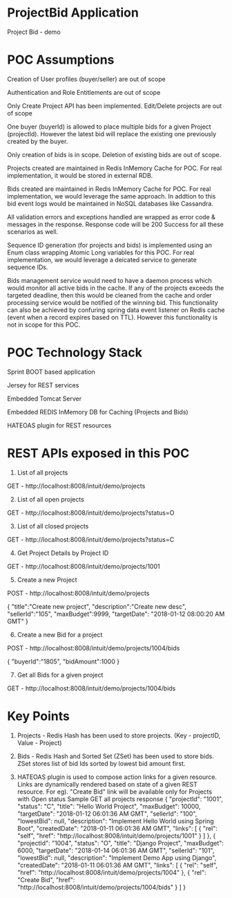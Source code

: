 # ProjectBid Application
Project Bid - demo

# POC Assumptions
 Creation of User profiles (buyer/seller) are out of scope
		
 Authentication and Role Entitlements are out of scope
		
 Only Create Project API has been implemented. Edit/Delete projects are out of scope
		
 One buyer (buyerId) is allowed to place multiple bids for a given Project (projectId). However the latest bid will replace the existing one previously created by the buyer.
		
Only creation of bids is in scope. Deletion of existing bids are out of scope.
		
Projects created are maintained in Redis InMemory Cache for POC. For real implementation, it would be stored in external RDB.
		
Bids created are maintained in Redis InMemory Cache for POC. For real implementation, we would leverage the same approach. In addtion   to this bid event logs would be maintained in NoSQL databases like Cassandra.
		
All validation errors and exceptions handled are wrapped as error code & messages in the response. Response code will be 200 Success      for all these scenarios as well.
		
Sequence ID generation (for projects and bids) is implemented using an Enum class wrapping Atomic Long variables for this POC. For real  implementation, we would leverage a deicated service to generate sequence IDs.
		
Bids management service would need to have a daemon process which would monitor all active bids in the cache. If any of the projects     exceeds the targeted deadline, then this would be cleaned from the cache and order processing service would be notified of the winning   bid. This functionality can also be achieved by confuring spring data event listener on Redis cache (event when a record expires based   on TTL). However this functionality is not in scope for this POC.


# POC Technology Stack
Sprint BOOT based application

Jersey for REST services

Embedded Tomcat Server

Embedded REDIS InMemory DB for Caching (Projects and Bids)

HATEOAS plugin for REST resources


# REST APIs exposed in this POC


1. List of all projects

GET - http://localhost:8008/intuit/demo/projects


2. List of all open projects

GET - http://localhost:8008/intuit/demo/projects?status=O


3. List of all closed projects

GET - http://localhost:8008/intuit/demo/projects?status=C


4. Get Project Details by Project ID

GET - http://localhost:8008/intuit/demo/projects/1001


5. Create a new Project

POST - http://localhost:8008/intuit/demo/projects

{
	"title":"Create new project",
	"description":"Create new desc",
	"sellerId":"105",
	"maxBudget":9999,
	"targetDate": "2018-01-12 08:00:20 AM GMT"
}


6. Create a new Bid for a project

POST - http://localhost:8008/intuit/demo/projects/1004/bids

{
	"buyerId":"1805",
	"bidAmount":1000
}	


7. Get all Bids for a given project

GET - http://localhost:8008/intuit/demo/projects/1004/bids


# Key Points

1. Projects - Redis Hash has been used to store projects. (Key - projectID, Value - Project)

2. Bids - Redis Hash and Sorted Set (ZSet) has been used to store bids. ZSet stores list of bid Ids sorted by lowest bid amount first.

3. HATEOAS plugin is used to compose action links for a given resource. Links are dynamically rendered based on state of a given REST resource. For eg). "Create Bid" link will be available only for Projects with Open status
	Sample GET all projects response
 	{
            "projectId": "1001",
            "status": "C",
            "title": "Hello World Project",
            "maxBudget": 10000,
            "targetDate": "2018-01-12 06:01:36 AM GMT",
            "sellerId": "100",
            "lowestBid": null,
            "description": "Implement Hello World using Spring Boot",
            "createdDate": "2018-01-11 06:01:36 AM GMT",
            "links": [
                {
                    "rel": "self",
                    "href": "http://localhost:8008/intuit/demo/projects/1001"
                }
            ]
        },
        {
            "projectId": "1004",
            "status": "O",
            "title": "Django Project",
            "maxBudget": 6000,
            "targetDate": "2018-01-14 06:01:36 AM GMT",
            "sellerId": "101",
            "lowestBid": null,
            "description": "Implement Demo App using Django",
            "createdDate": "2018-01-11 06:01:36 AM GMT",
            "links": [
                {
                    "rel": "self",
                    "href": "http://localhost:8008/intuit/demo/projects/1004"
                },
                {
                    "rel": "Create Bid",
                    "href": "http://localhost:8008/intuit/demo/projects/1004/bids"
                }
            ]
        }
